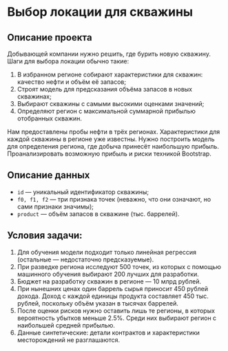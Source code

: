 # Выбор локации для скважины
 
## Описание проекта
Добывающей компании нужно решить, где бурить новую скважину. 
Шаги для выбора локации обычно такие:
1. В избранном регионе собирают характеристики для скважин: качество нефти и объём её запасов;
2. Строят модель для предсказания объёма запасов в новых скважинах;
3. Выбирают скважины с самыми высокими оценками значений;
4. Определяют регион с максимальной суммарной прибылью отобранных скважин.

Нам предоставлены пробы нефти в трёх регионах. Характеристики для каждой скважины в регионе уже известны. Нужно построить модель для определения региона, где добыча принесёт наибольшую прибыль. Проанализировать возможную прибыль и риски техникой Bootstrap.


## Описание данных

 - `id` — уникальный идентификатор скважины;
 - `f0, f1, f2` — три признака точек (неважно, что они означают, но сами признаки значимы);
 - `product` — объём запасов в скважине (тыс. баррелей).

## Условия задачи:
1. Для обучения модели подходит только линейная регрессия (остальные — недостаточно предсказуемые).
2. При разведке региона исследуют 500 точек, из которых с помощью машинного обучения выбирают 200 лучших для разработки.
3. Бюджет на разработку скважин в регионе — 10 млрд рублей.
4. При нынешних ценах один баррель сырья приносит 450 рублей дохода. Доход с каждой единицы продукта составляет 450 тыс. рублей, поскольку объём указан в тысячах баррелей.
5. После оценки рисков нужно оставить лишь те регионы, в которых вероятность убытков меньше 2.5%. Среди них выбирают регион с наибольшей средней прибылью.
6. Данные синтетические: детали контрактов и характеристики месторождений не разглашаются.
